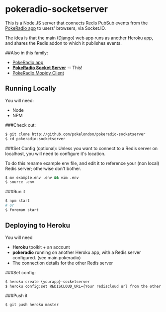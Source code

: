 # pokeradio-socketserver

This is a Node.JS server that connects Redis PubSub events from the [PokeRadio app](https://github.com/pokelondon/pokeradio) to users' browsers, via Socket.IO.

The idea is that the main (Django) web app runs as another Heroku app, and shares the Redis addon to which it publishes events.

##Also in this family:
- [PokeRadio app](https://github.com/pokelondon/pokeradio)
- [**PokeRadio Socket Server**](https://github.com/pokelondon/pokeradio-socketserver) ☜ This!
- [PokeRadio Mopidy Client](https://github.com/pokelondon/pokeradio-mopidy)

## Running Locally
You will need:
- Node
- NPM

###Check out:
```sh
$ git clone http://github.com/pokelondon/pokeradio-socketserver
$ cd pokeradio-socketserver
```

###Set Config (optional):
Unless you want to connect to a Redis server on localhost, you will need to configure it's location.

To do this rename example env file, and edit it to reference your (non local) Redis server; otherwise don't bother.
```sh
$ mv example.env .env && vim .env
$ source .env
```

###Run it
```sh
$ npm start
# or
$ foreman start
```

## Deploying to Heroku
You will need
- **Heroku** toolkit + an account
- **pokeradio** running on another Heroku app, with a Redis server configured. (see main pokeradio)
- The connection details for the other Redis server

###Set config:
```sh
$ heroku create {yourapp}-socketserver
$ heroku config:set REDISCLOUD_URL={Your rediscloud url from the other app}
```
###Push it
```sh
$ git push heroku master
```
